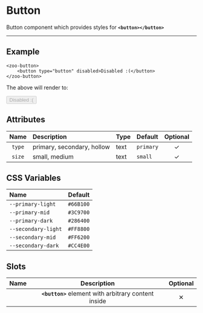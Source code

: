 # Button

Button component which provides styles for **`<button></button>`**

***

## Example

	<zoo-button>
		<button type="button" disabled>Disabled :(</button>
	</zoo-button>

The above will render to:

<zoo-button>
	<button type="button" disabled>Disabled :(</button>
</zoo-button>

## Attributes

| **Name** | **Description**            | **Type** | **Default** | **Optional** |
| :------: | :------------------------- | :------- | :---------- | :----------: |
|  `type`  | primary, secondary, hollow | text     | `primary`   |   &#10003;   |
|  `size`  | small, medium              | text     | `small`     |   &#10003;   |

## CSS Variables

| **Name**            | **Default** |
| :------------------ | ----------: |
| `--primary-light`   |   `#66B100` |
| `--primary-mid`     |   `#3C9700` |
| `--primary-dark`    |   `#286400` |
| `--secondary-light` |   `#FF8800` |
| `--secondary-mid`   |   `#FF6200` |
| `--secondary-dark`  |   `#CC4E00` |

## Slots

| **Name** |                   **Description**                    | **Optional** |
| :------: | :--------------------------------------------------: | :----------: |
|          | **`<button>`** element with arbitrary content inside |   &#10005;   |
